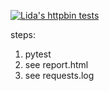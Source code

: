 [![Lida's httpbin tests](https://github.com/lgliducik/httpbin_test/actions/workflows/python-test.yml/badge.svg)](https://github.com/lgliducik/httpbin_test/actions/workflows/python-test.yml)

steps:

1. pytest 
2. see report.html
3. see requests.log